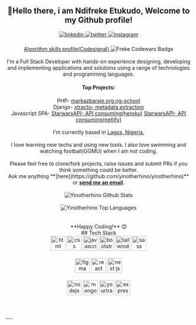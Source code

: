 <!---
Yinotherhino/Yinotherhino is a ✨ special ✨ repository because its `README.md` (this file) appears on your GitHub profile.
You can click the Preview link to take a look at your changes.
--->
<div align="center">
  <h2> 👋Hello there, i am Ndifreke Etukudo, Welcome to my Github profile! </h2>
  <!-- <img src="https://github.com/frekeB" width="30"></h2> -->
<a href="https://linkedin.com/in/muhammed-bayero-51781a11b" target="_blank">
<img src=https://img.shields.io/badge/linkedin-%2300acee.svg?color=405DE6&style=for-the-badge&logo=linkedin&logoColor=white alt=linkedin style="margin-bottom: 5px;" />
</a>
<a href="https://twitter.com/Moe_bolaji" target="_blank">
<img src=https://img.shields.io/badge/twitter-%2300acee.svg?color=1DA1F2&style=for-the-badge&logo=twitter&logoColor=white alt=twitter style="margin-bottom: 5px;" />
</a>
<a href="https://instagram.com/bayino" target="_blank">
<img src=https://img.shields.io/badge/instagram-%ff5851db.svg?color=C13584&style=for-the-badge&logo=instagram&logoColor=white alt=instagram style="margin-bottom: 5px;" />
</a>
<br />
<br />
  <a href="https://app.codesignal.com/profile/muhammed_29x">
    Algorithm skills profile(Codesignal)
  </a>
<img src="https://www.codewars.com/users/frekeB/badges/large" alt="Freke Codewars Badge">
<br />
<br />
I'm a Full Stack Developer with hands-on experience designing, developing and implementing applications and solutions using a range of technologies and programming languages.
<br />
  <h4>Top  Projects:</h4>
  PHP- <a href="http://markazbaraje.org.ng">markazbaraje.org.ng-school</a><br />
  Django- <a href="https://young-coast-20585.herokuapp.com/">xtracto- metadata extraction</a>
  <br />
  Javascript SPA- <a href="https://starwarscharsapi.herokuapp.com/">StarwarsAPI- API consuming(heroku)</a> <a href="https://starwarscharsapi.netlify.app/">StarwarsAPI- API consuming(netlify)</a>
<br />
  <br />
  I'm currently based in <a href="https://goo.gl/maps/wpi5Qva2FTCKDjpC6">Lagos, Nigeria.</a>
<br/>
<br />
I love learning new techs and using new tools. I also love swimming and watching football(GGMU) when I am not coding.
<br />
<br />
Please feel free to clone/fork projects, raise issues and submit PRs if you think something could be better.<br />
Ask me anything **[here](https://github.com/yinotherhino/yinotherhino)** or <a href="mailto:muhammedbayero@gmail.com"><b>send me an email</b></a>.
<br />
<br />
<img align="center" src="https://github-readme-stats.vercel.app/api?username=yinotherhino&include_all_commits=true&count_private=true&show_icons=true&line_height=30&title_color=CDB4DB&icon_color=CDB4DB&text_color=D3D3D3&bg_color=0A0A0A" alt="Yinotherhino Github Stats">
<br />
<br />
<img src="https://github-readme-stats.vercel.app/api/top-langs/?username=yinotherhino&layout=compact&theme=dark&bg_color=0A0A0A" alt=" Yinotherhino Top Languages"/>
<br />
<br />
<br />
**Happy Coding!** 😊
</div>
<div align="center">
## Tech Stack
<br />
<a margin="10" href="https://developer.mozilla.org/en-US/docs/Web/HTML" target="_blank"><img margin="10px" height="40" src="https://github.com/abdoachhoubi/abdoachhoubi/blob/main/svgs/html.svg" alt="html"></a>
<a margin="10" href="https://developer.mozilla.org/en-US/docs/Web/CSS" target="_blank"><img margin="10px" height="40" src="https://github.com/abdoachhoubi/abdoachhoubi/blob/main/svgs/css.svg" alt="css"></a>
<a margin="10" href="https://developer.mozilla.org/en-US/docs/Web/JavaScript" target="_blank"><img margin="10px" height="40" src="https://github.com/abdoachhoubi/abdoachhoubi/blob/main/svgs/javascript.svg" alt="javascript"></a>
<a margin="10" href="https://getbootstrap.com" target="_blank"><img margin="10px" height="40" src="https://github.com/abdoachhoubi/abdoachhoubi/blob/main/svgs/bootstrap.svg" alt="bootstrap"></a>
<a margin="10" href="https://tailwindcss.com" target="_blank"><img margin="10px" height="40" src="https://github.com/abdoachhoubi/abdoachhoubi/blob/main/svgs/tailwind.svg" alt="tailwind"></a>
<a margin="10" href="https://sass-lang.com" target="_blank"><img margin="10px" height="40" src="https://github.com/abdoachhoubi/abdoachhoubi/blob/main/svgs/sass.svg" alt="sass"></a>
<br />
<br />
<a margin="10" href="https://figma.com" target="_blank"><img margin="10px" height="40" src="https://github.com/abdoachhoubi/abdoachhoubi/blob/main/svgs/figma.svg" alt="figma"></a>
<a margin="10" href="https://reactjs.org" target="_blank"><img margin="10px" height="40" src="https://github.com/abdoachhoubi/abdoachhoubi/blob/main/svgs/react.svg" alt="react"></a>
<a margin="10" href="https://nextjs.org" target="_blank"><img margin="10px" height="40" src="https://github.com/abdoachhoubi/abdoachhoubi/blob/main/svgs/nextjs.svg" alt="next js"></a>
<br />
<br />
<a margin="10" href="https://nodejs.org" target="_blank"><img margin="10px" height="40" src="https://github.com/abdoachhoubi/abdoachhoubi/blob/main/svgs/nodejs.svg" alt="nodejs"></a>
<a margin="10" href="https://mongodb.com" target="_blank"><img margin="10px" height="40" src="https://github.com/abdoachhoubi/abdoachhoubi/blob/main/svgs/mongodb.svg" alt="mongodb"></a>
<a margin="10" href="https://www.jetbrains.com/youtrack/" target="_blank"><img margin="10px" height="40" src="https://github.com/abdoachhoubi/abdoachhoubi/blob/main/svgs/yourtrack.svg" alt="yourtrack"></a>
<a margin="10" href="https://expressjs.com" target="_blank"><img margin="10px" height="40" src="https://github.com/abdoachhoubi/abdoachhoubi/blob/main/svgs/express.svg" alt="express"></a>
</div>
<br />
<br />
<div align="center">
<br />
</div>
---
<!--<div align="center">
Credit: [abdoachhoubi](https://github.com/abdoachhoubi)
Last Edited on: 30/06/2022
</div> -->
